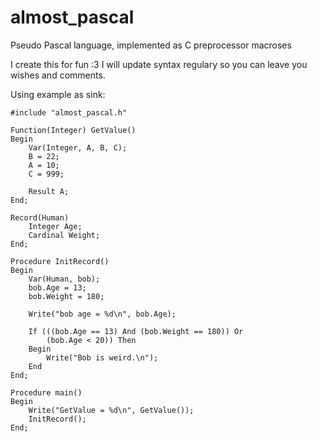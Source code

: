 # almost_pascal
Pseudo Pascal language, implemented as C preprocessor macroses

I create this for fun :3 I will update syntax regulary so you can leave you wishes and comments.

Using example as sink:
```
#include "almost_pascal.h"

Function(Integer) GetValue()
Begin
	Var(Integer, A, B, C);
	B = 22;
	A = 10;
	C = 999;
	
	Result A;
End;

Record(Human)
	Integer Age;
	Cardinal Weight;
End;

Procedure InitRecord()
Begin
	Var(Human, bob);
	bob.Age = 13;
	bob.Weight = 180;
	
	Write("bob age = %d\n", bob.Age);
	
	If (((bob.Age == 13) And (bob.Weight == 180)) Or
		(bob.Age < 20)) Then
	Begin
		Write("Bob is weird.\n");
	End
End;

Procedure main()
Begin
	Write("GetValue = %d\n", GetValue());
	InitRecord();
End;
```
